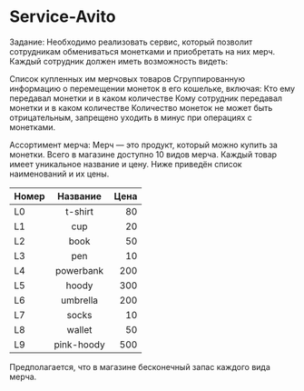 # Service-Avito
Задание: 
Необходимо реализовать сервис, который позволит сотрудникам обмениваться монетками и приобретать на них мерч. Каждый сотрудник должен иметь возможность видеть:

Список купленных им мерчовых товаров
Сгруппированную информацию о перемещении монеток в его кошельке, включая:
Кто ему передавал монетки и в каком количестве
Кому сотрудник передавал монетки и в каком количестве
Количество монеток не может быть отрицательным, запрещено уходить в минус при операциях с монетками.

Ассортимент мерча:
Мерч — это продукт, который можно купить за монетки. Всего в магазине доступно 10 видов мерча. Каждый товар имеет уникальное название и цену. Ниже приведён список наименований и их цены.

| Номер |  Название | Цена |
|:-----|:--------:|------:|
| L0   | t-shirt | 80 |
| L1   |  cup  |   20 |
| L2   | book |    50 |
| L3   | pen |    10 |
| L4   | powerbank |    200 |
| L5   | hoody |    300 |
| L6   | umbrella |    200 |
| L7   | socks |    10 |
| L8   | wallet |    50 |
| L9   | pink-hoody |    500 |
Предполагается, что в магазине бесконечный запас каждого вида мерча.

